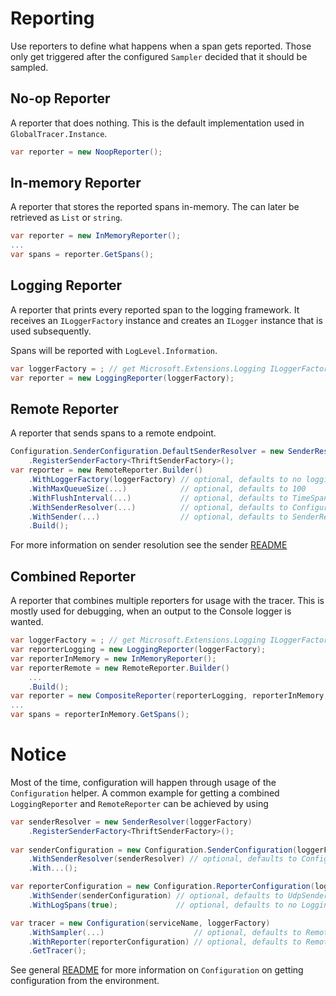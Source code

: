 # Reporting
Use reporters to define what happens when a span gets reported. Those only get triggered after the configured `Sampler` decided that it should be sampled.

## No-op Reporter
A reporter that does nothing. This is the default implementation used in `GlobalTracer.Instance`.

```C#
var reporter = new NoopReporter();
```

## In-memory Reporter
A reporter that stores the reported spans in-memory. The can later be retrieved as `List` or `string`.

```C#
var reporter = new InMemoryReporter();
...
var spans = reporter.GetSpans();
```

## Logging Reporter
A reporter that prints every reported span to the logging framework. It receives an `ILoggerFactory` instance and creates an `ILogger` instance that is used subsequently.

Spans will be reported with `LogLevel.Information`.

```C#
var loggerFactory = ; // get Microsoft.Extensions.Logging ILoggerFactory
var reporter = new LoggingReporter(loggerFactory);
```

## Remote Reporter
A reporter that sends spans to a remote endpoint.

```C#
Configuration.SenderConfiguration.DefaultSenderResolver = new SenderResolver(loggerFactory)
	.RegisterSenderFactory<ThriftSenderFactory>();
var reporter = new RemoteReporter.Builder()
    .WithLoggerFactory(loggerFactory) // optional, defaults to no logging
    .WithMaxQueueSize(...)            // optional, defaults to 100
    .WithFlushInterval(...)           // optional, defaults to TimeSpan.FromSeconds(1)
    .WithSenderResolver(...)          // optional, defaults to Configuration.SenderConfiguration.DefaultSenderResolver
    .WithSender(...)                  // optional, defaults to SenderResolver.Resolve()
    .Build();
```

For more information on sender resolution see the sender [README](../Senders/README.md)

## Combined Reporter
A reporter that combines multiple reporters for usage with the tracer. This is mostly used for debugging, when an output to the Console logger is wanted.

```C#
var loggerFactory = ; // get Microsoft.Extensions.Logging ILoggerFactory
var reporterLogging = new LoggingReporter(loggerFactory);
var reporterInMemory = new InMemoryReporter();
var reporterRemote = new RemoteReporter.Builder()
    ...
    .Build();
var reporter = new CompositeReporter(reporterLogging, reporterInMemory, reporterRemote);
...
var spans = reporterInMemory.GetSpans();
```

# Notice
Most of the time, configuration will happen through usage of the `Configuration` helper. A common example for getting a combined `LoggingReporter` and `RemoteReporter` can be achieved by using

```C#
var senderResolver = new SenderResolver(loggerFactory)
	.RegisterSenderFactory<ThriftSenderFactory>();
	
var senderConfiguration = new Configuration.SenderConfiguration(loggerFactory)
	.WithSenderResolver(senderResolver)	// optional, defaults to Configuration.SenderConfiguration.DefaultSenderResolver
    .With...();

var reporterConfiguration = new Configuration.ReporterConfiguration(loggerFactory)
    .WithSender(senderConfiguration) // optional, defaults to UdpSender at localhost:6831 when ThriftSenderFactory is registered
    .WithLogSpans(true);             // optional, defaults to no LoggingReporter

var tracer = new Configuration(serviceName, loggerFactory)
    .WithSampler(...)                    // optional, defaults to RemoteControlledSampler with HttpSamplingManager on localhost:5778
    .WithReporter(reporterConfiguration) // optional, defaults to RemoteReporter with UdpSender at localhost:6831 when ThriftSenderFactory is registered
    .GetTracer();
```

See general [README](../../../README.md) for more information on `Configuration` on getting configuration from the environment.
